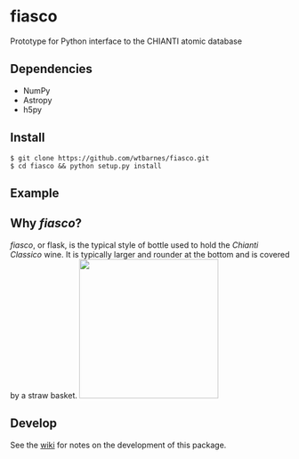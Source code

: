 # fiasco
Prototype for Python interface to the CHIANTI atomic database

## Dependencies
* NumPy
* Astropy
* h5py

## Install
```shell
$ git clone https://github.com/wtbarnes/fiasco.git
$ cd fiasco && python setup.py install
```

## Example

## Why *fiasco*?
*fiasco*, or flask, is the typical style of bottle used to hold the *Chianti Classico* wine. It is typically larger and rounder at the bottom and is covered by a straw basket.
<img src="https://upload.wikimedia.org/wikipedia/commons/a/ae/Fiasco_di_chianti_monteriggioni.jpg" style="width:250px;">

## Develop
See the [wiki](https://github.com/wtbarnes/fiasco/wiki) for notes on the development of this package.
